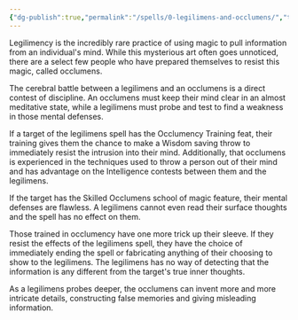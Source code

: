 ```yaml
---
{"dg-publish":true,"permalink":"/spells/0-legilimens-and-occlumens/","title":"Legilimens & Occlumens"}
---
```


Legilimency is the incredibly rare practice of using magic to pull information from an individual's mind. While this mysterious art often goes unnoticed, there are a select few people who have prepared themselves to resist this magic, called occlumens. 

The cerebral battle between a legilimens and an occlumens is a direct contest of discipline. An occlumens must keep their mind clear in an almost meditative state, while a legilimens must probe and test to find a weakness in those mental defenses.

If a target of the legilimens spell has the Occlumency Training feat, their training gives them the chance to make a Wisdom saving throw to immediately resist the intrusion into their mind. Additionally, that occlumens is experienced in the techniques used to throw a person out of their mind and has advantage on the Intelligence contests between them and the legilimens. 

If the target has the Skilled Occlumens school of magic feature, their mental defenses are flawless. A legilimens cannot even read their surface thoughts and the spell has no effect on them.

Those trained in occlumency have one more trick up their sleeve. If they resist the effects of the legilimens spell, they have the choice of immediately ending the spell or fabricating anything of their choosing to show to the legilimens. The legilimens has no way of detecting that the information is any different from the target's true inner thoughts. 

As a legilimens probes deeper, the occlumens can invent more and more intricate details, constructing false memories and giving misleading information.